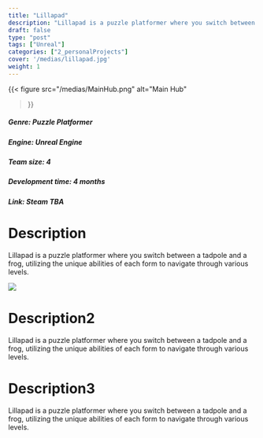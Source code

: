 ```yaml
---
title: "Lillapad"
description: "Lillapad is a puzzle platformer where you switch between a tadpole and a frog, utilizing the unique abilities of each form to navigate through various levels."
draft: false
type: "post"
tags: ["Unreal"]
categories: ["2_personalProjects"]
cover: '/medias/lillapad.jpg'
weight: 1
---
```


{{< figure 
src="/medias/MainHub.png" 
alt="Main Hub"
>}}

##### **Genre:** Puzzle Platformer
#####  **Engine:** Unreal Engine
##### **Team size:** 4
#####  **Development time:** 4 months
#####  **Link:** *Steam TBA*

# Description

Lillapad is a puzzle platformer where you switch between a tadpole and a frog, utilizing the unique abilities of each form to navigate through various levels.


![](/medias/MainHub.png)



# Description2

Lillapad is a puzzle platformer where you switch between a tadpole and a frog, utilizing the unique abilities of each form to navigate through various levels.


# Description3

Lillapad is a puzzle platformer where you switch between a tadpole and a frog, utilizing the unique abilities of each form to navigate through various levels.